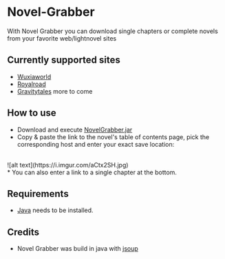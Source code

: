 # Novel-Grabber
With Novel Grabber you can download single chapters or complete novels from your favorite web/lightnovel sites

## Currently supported sites
* [Wuxiaworld](https://wuxiaworld.com/)
* [Royalroad](https://royalroad.com/)
* [Gravitytales](https://gravitytales.com/)
more to come

## How to use
* Download and execute [NovelGrabber.jar](https://github.com/Flameish/Novel-Grabber/raw/master/NovelGrabber.jar)
* Copy & paste the link to the novel's table of contents page, pick the corresponding host and enter your exact save location:
<br>
![alt text](https://i.imgur.com/aCtx2SH.jpg) 
<br>
* You can also enter a link to a single chapter at the bottom.

## Requirements
* [Java](https://www.java.com/en/) needs to be installed.

## Credits
* Novel Grabber was build in java with [jsoup](https://www.jsoup.org/)
